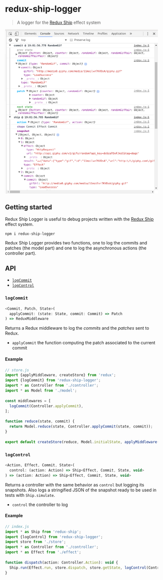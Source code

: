 # redux-ship-logger
> A logger for the [Redux Ship](https://github.com/clarus/redux-ship) effect system

<img src='https://raw.githubusercontent.com/clarus/redux-ship-logger/master/logger.png' alt='Screenshot' width='700px'>

## Getting started
Redux Ship Logger is useful to debug projects written with the [Redux Ship](https://github.com/clarus/redux-ship) effect system.
```
npm i redux-ship-logger
```

Redux Ship Logger provides two functions, one to log the commits and patches (the model part) and one to log the asynchronous actions (the controller part).

## API
* [`logCommit`](#logCommit)
* [`logControl`](#logControl)

### `logCommit`
```js
<Commit, Patch, State>(
  applyCommit: (state: State, commit: Commit) => Patch
) => ReduxMiddleware
```

Returns a Redux middleware to log the *commits* and the *patches* sent to Redux.

* `applyCommit` the function computing the patch associated to the current commit

#### Example

```js
// store.js
import {applyMiddleware, createStore} from 'redux';
import {logCommit} from 'redux-ship-logger';
import * as Controller from './controller';
import * as Model from './model';

const middlewares = [
  logCommit(Controller.applyCommit),
];

function reduce(state, commit) {
  return Model.reduce(state, Controller.applyCommit(state, commit));
}

export default createStore(reduce, Model.initialState, applyMiddleware(...middlewares));

```

### `logControl`
```js
<Action, Effect, Commit, State>(
  control: (action: Action) => Ship<Effect, Commit, State, void>
) => (action: Action) => Ship<Effect, Commit, State, void>
```

Returns a controller with the same behavior as `control` but logging its snapshots. Also logs a stringified JSON of the snapshot ready to be used in tests with `Ship.simulate`.

* `control` the controller to log

#### Example
```js
// index.js
import * as Ship from 'redux-ship';
import {logControl} from 'redux-ship-logger';
import store from './store';
import * as Controller from './controller';
import * as Effect from './effect';

function dispatch(action: Controller.Action): void {
  Ship.run(Effect.run, store.dispatch, store.getState, logControl(Controller.control)(action));
}
```
